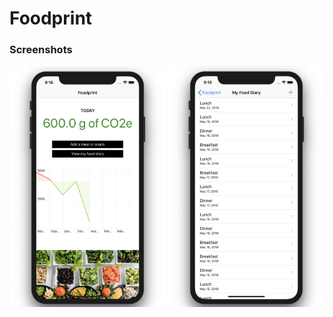 # Foodprint

### Screenshots
<img src="https://github.com/danielaparra/Foodprint/blob/master/Foodprint/Screenshots/HomeView.png" width="250" /> <img src="https://github.com/danielaparra/Foodprint/blob/master/Foodprint/Screenshots/FoodDiary.png" width = 250 />
